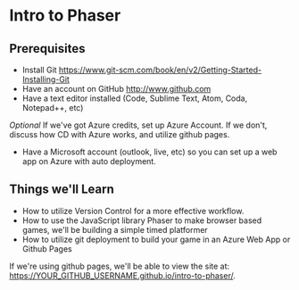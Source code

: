 Intro to Phaser
====================

Prerequisites
------------

  - Install Git https://www.git-scm.com/book/en/v2/Getting-Started-Installing-Git
  - Have an account on GitHub http://www.github.com
  - Have a text editor installed (Code, Sublime Text, Atom, Coda, Notepad++, etc)
  
*Optional*
If we've got Azure credits, set up Azure Account. If we don't, discuss how CD with Azure works, and utilize github pages.
  - Have a Microsoft account (outlook, live, etc) so you can set up a web app on Azure with auto deployment.


Things we'll Learn
-------

 - How to utilize Version Control for a more effective workflow.
 - How to use the JavaScript library Phaser to make browser based games, we'll be building a simple timed platformer
 - How to utilize git deployment to build your game in an Azure Web App or Github Pages


If we're using github pages, we'll be able to view the site at: https://YOUR_GITHUB_USERNAME.github.io/intro-to-phaser/.